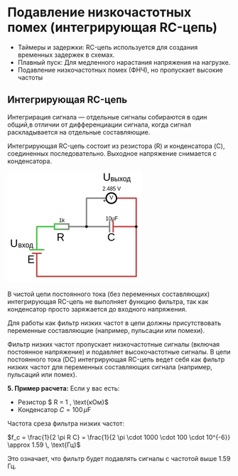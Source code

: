 # Подавление низкочастотных помех  (интегрирующая RC-цепь)

- Таймеры и задержки: RC-цепь используется для создания временных задержек в схемах.
- Плавный пуск: Для медленного нарастания напряжения на нагрузке.
- Подавление низкочастотных помех (ФНЧ), но пропускает высокие частоты


## Интегрирующая RC-цепь
Интегрирация сигнала — отдельные сигналы собираются в один общий,в отличии от дифференциации сигнала, когда сигнал раскладывается на отдельные составляющие.

 
Интегрирующая RC-цепь состоит из резистора (R) и конденсатора (C), соединенных последовательно. Выходное напряжение снимается с конденсатора.

![Интегрирующая RC-цепь.](../img/153.png "Интегрирующая RC-цепь.")

В чистой цепи постоянного тока (без переменных составляющих) интегрирующая RC-цепь не выполняет функцию фильтра, так как конденсатор просто заряжается до входного напряжения.

Для работы как фильтр низких частот в цепи должны присутствовать переменные составляющие (например, пульсации или помехи).

Фильтр низких частот пропускает низкочастотные сигналы (включая постоянное напряжение) и подавляет высокочастотные сигналы.
В цепи постоянного тока (DC) интегрирующая RC-цепь ведет себя как фильтр низких частот для переменных составляющих сигнала (например, пульсаций или помех).
 

**5. Пример расчета:**
Если у вас есть:
- Резистор $ R = 1 \, \text{кОм}$ 
- Конденсатор $C = 100 \, \mu\text{F}$

Частота среза фильтра низких частот:
 
$f_c = \frac{1}{2 \pi R C} = \frac{1}{2 \pi \cdot 1000 \cdot 100 \cdot 10^{-6}} \approx 1.59 \, \text{Гц}$
 
Это означает, что фильтр будет подавлять сигналы с частотой выше 1.59 Гц.